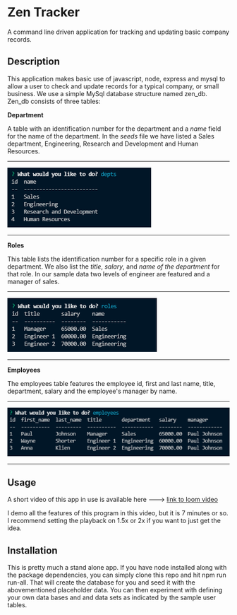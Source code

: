 # Zen Tracker 
A command line driven application for tracking and updating basic company records.

## Description
This application makes basic use of javascript, node, express and mysql to allow a
user to check and update records for a typical company, or small business. We use a simple 
MySql database structure named zen_db. Zen_db consists of three tables:

**Department**

 A table with an identification number for the department and 
    a *name* field for the name of the department. In the *seeds* file we have listed
    a Sales department, Engineering, Research and Development and Human Resources.

***
![View of departments display](img/departments%20view.png)
***



**Roles**

  This table lists the identification number for a specific role in a given department. We also list
    the *title*, *salary*, and *name of the department* for that role. In our sample data two levels of engineer
    are featured and a manager of sales.

***
![View of roles display](img/roles%20view.png)
***



**Employees** 

  The employees table features the employee id, first and last name, title, department, salary and the employee's 
    manager by name. 

***
![View of employees display](img/view%20of%20employees%20display.png)
***

## Usage

A short video of this app in use is available here ---> [link to loom video](https://www.loom.com/share/fe1039f7966e44c99fa2912fe08ae85e)

I demo all the features of this program in this video, but it is 7 minutes or so. I recommend setting the playback on 1.5x or 2x if you want to just get the idea. 

## Installation

This is pretty much a stand alone app. If you have node installed along with the package dependencies, you can simply clone this repo and hit npm run run-all. That will create the database for you and seed it with the abovementioned placeholder data. You can then experiment with defining your own data bases and and data sets as indicated by the sample user tables. 

